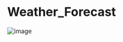 # Weather_Forecast
![image](https://user-images.githubusercontent.com/18111780/211607703-656e4d0e-bf12-4c90-8952-14c2cc1cf15c.png)
